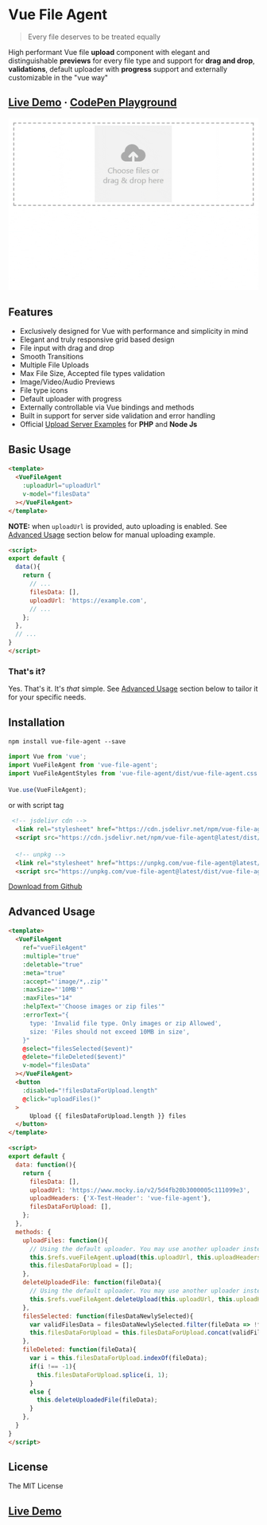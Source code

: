 # Vue File Agent

>  Every file deserves to be treated equally

High performant Vue file **upload** component with elegant and distinguishable **previews** for every file type and support for **drag and drop**, **validations**, default uploader with **progress** support and externally customizable in the "vue way"

<div class="clearfix"></div>

## [Live Demo][] · [CodePen Playground](https://codepen.io/safrazik/pen/BaBpYme)

![Demo](website/assets/demo.gif)


## Features

- Exclusively designed for Vue with performance and simplicity in mind
- Elegant and truly responsive grid based design
- File input with drag and drop
- Smooth Transitions
- Multiple File Uploads
- Max File Size, Accepted file types validation
- Image/Video/Audio Previews
- File type icons
- Default uploader with progress 
- Externally controllable via Vue bindings and methods
- Built in support for server side validation and error handling
- Official [Upload Server Examples](upload-server-examples) for **PHP** and **Node Js**


## Basic Usage


<!-- #### Template -->

<!-- {% raw %}) -->
```html
<template>
  <VueFileAgent
    :uploadUrl="uploadUrl"
    v-model="filesData"
  ></VueFileAgent>
</template>
```
<!-- {% endraw %}) -->

**NOTE:** when `uploadUrl` is provided, auto uploading is enabled. See [Advanced Usage](#advanced-usage) section below for manual uploading example.

<!-- #### Script -->

<!-- ```javascript -->
```html
<script>
export default {
  data(){
    return {
      // ...
      filesData: [],
      uploadUrl: 'https://example.com',
      // ...
    };
  },
  // ...
}
</script>
```

### That's it?

Yes. That's it. It's *that* simple. See [Advanced Usage](#advanced-usage) section below to tailor it for your specific needs.

## Installation

```
npm install vue-file-agent --save
```

```javascript
import Vue from 'vue';
import VueFileAgent from 'vue-file-agent';
import VueFileAgentStyles from 'vue-file-agent/dist/vue-file-agent.css';

Vue.use(VueFileAgent);
```

or with script tag

```html
 <!-- jsdelivr cdn -->
  <link rel="stylesheet" href="https://cdn.jsdelivr.net/npm/vue-file-agent@latest/dist/vue-file-agent.css">
  <script src="https://cdn.jsdelivr.net/npm/vue-file-agent@latest/dist/vue-file-agent.umd.js"></script>

  <!-- unpkg -->
  <link rel="stylesheet" href="https://unpkg.com/vue-file-agent@latest/dist/vue-file-agent.css">
  <script src="https://unpkg.com/vue-file-agent@latest/dist/vue-file-agent.umd.js"></script>
```

[Download from Github](https://github.com/safrazik/vue-file-agent/releases)

## Advanced Usage


<!-- #### Template -->
<!-- {% raw %} -->
```html
<template>
  <VueFileAgent
    ref="vueFileAgent"
    :multiple="true"
    :deletable="true"
    :meta="true"
    :accept="'image/*,.zip'"
    :maxSize="'10MB'"
    :maxFiles="14"
    :helpText="'Choose images or zip files'"
    :errorText="{
      type: 'Invalid file type. Only images or zip Allowed',
      size: 'Files should not exceed 10MB in size',
    }"
    @select="filesSelected($event)"
    @delete="fileDeleted($event)"
    v-model="filesData"
  ></VueFileAgent>
  <button
    :disabled="!filesDataForUpload.length" 
    @click="uploadFiles()"
  >
      Upload {{ filesDataForUpload.length }} files
  </button>
</template>
```
<!-- {% endraw %}) -->
<!-- #### Script -->

<!-- ```javascript -->
```html
<script>
export default {
  data: function(){
    return {
      filesData: [],
      uploadUrl: 'https://www.mocky.io/v2/5d4fb20b3000005c111099e3',
      uploadHeaders: {'X-Test-Header': 'vue-file-agent'},
      filesDataForUpload: [],
    };
  },
  methods: {
    uploadFiles: function(){
      // Using the default uploader. You may use another uploader instead.
      this.$refs.vueFileAgent.upload(this.uploadUrl, this.uploadHeaders, this.filesDataForUpload);
      this.filesDataForUpload = [];
    },
    deleteUploadedFile: function(fileData){
      // Using the default uploader. You may use another uploader instead.
      this.$refs.vueFileAgent.deleteUpload(this.uploadUrl, this.uploadHeaders, fileData);
    },
    filesSelected: function(filesDataNewlySelected){
      var validFilesData = filesDataNewlySelected.filter(fileData => !fileData.error);
      this.filesDataForUpload = this.filesDataForUpload.concat(validFilesData);
    },
    fileDeleted: function(fileData){
      var i = this.filesDataForUpload.indexOf(fileData);
      if(i !== -1){
        this.filesDataForUpload.splice(i, 1);
      }
      else {
        this.deleteUploadedFile(fileData);
      }
    },
  }
}
</script>
```

## License

The MIT License


## [Live Demo][]


[Live Demo]: https://safrazik.github.io/vue-file-agent
